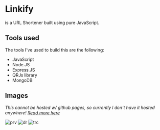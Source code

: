 
# Linkify

is a URL Shortener built using pure JavaScript.


## Tools used

The tools I've used to build this are the following:
- JavaScript
- Node.JS
- Express.JS
- QRJs library
- MongoDB
## Images

*This cannot be hosted w/ github pages, so currently I don't have it hosted anywhere! [Read more here](https://github.com/bogyz123/linkify/blob/master/explanation.txt)*

![prv](https://user-images.githubusercontent.com/114313361/222408101-94eb8ef2-7adf-4bfa-8846-328f4b0150cc.png)
![dr](https://user-images.githubusercontent.com/114313361/222408149-89b4117c-f6dc-4740-9367-e0f614a09b5c.png)
![trc](https://user-images.githubusercontent.com/114313361/222408208-5b8dbcf6-3af6-445e-a169-f503bce90dd5.png)

